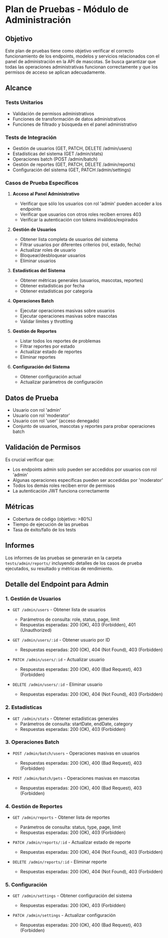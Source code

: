 # Plan de Pruebas - Módulo de Administración

## Objetivo
Este plan de pruebas tiene como objetivo verificar el correcto funcionamiento de los endpoints, modelos y servicios relacionados con el panel de administración en la API de mascotas. Se busca garantizar que todas las operaciones administrativas funcionan correctamente y que los permisos de acceso se aplican adecuadamente.

## Alcance

### Tests Unitarios
- Validación de permisos administrativos
- Funciones de transformación de datos administrativos
- Funciones de filtrado y búsqueda en el panel administrativo

### Tests de Integración
- Gestión de usuarios (GET, PATCH, DELETE /admin/users)
- Estadísticas del sistema (GET /admin/stats)
- Operaciones batch (POST /admin/batch)
- Gestión de reportes (GET, PATCH, DELETE /admin/reports)
- Configuración del sistema (GET, PATCH /admin/settings)

### Casos de Prueba Específicos

1. **Acceso al Panel Administrativo**
   - Verificar que sólo los usuarios con rol 'admin' pueden acceder a los endpoints
   - Verificar que usuarios con otros roles reciben errores 403
   - Verificar la autenticación con tokens inválidos/expirados

2. **Gestión de Usuarios**
   - Obtener lista completa de usuarios del sistema
   - Filtrar usuarios por diferentes criterios (rol, estado, fecha)
   - Actualizar roles de usuario
   - Bloquear/desbloquear usuarios
   - Eliminar usuarios

3. **Estadísticas del Sistema**
   - Obtener métricas generales (usuarios, mascotas, reportes)
   - Obtener estadísticas por fecha
   - Obtener estadísticas por categoría

4. **Operaciones Batch**
   - Ejecutar operaciones masivas sobre usuarios
   - Ejecutar operaciones masivas sobre mascotas
   - Validar límites y throttling

5. **Gestión de Reportes**
   - Listar todos los reportes de problemas
   - Filtrar reportes por estado
   - Actualizar estado de reportes
   - Eliminar reportes

6. **Configuración del Sistema**
   - Obtener configuración actual
   - Actualizar parámetros de configuración

## Datos de Prueba
- Usuario con rol 'admin'
- Usuario con rol 'moderator'
- Usuario con rol 'user' (acceso denegado)
- Conjunto de usuarios, mascotas y reportes para probar operaciones batch

## Validación de Permisos
Es crucial verificar que:
- Los endpoints admin solo pueden ser accedidos por usuarios con rol 'admin'
- Algunas operaciones específicas pueden ser accedidas por 'moderator'
- Todos los demás roles reciben error de permisos
- La autenticación JWT funciona correctamente

## Métricas
- Cobertura de código (objetivo: >80%)
- Tiempo de ejecución de las pruebas
- Tasa de éxito/fallo de los tests

## Informes
Los informes de las pruebas se generarán en la carpeta `tests/admin/reports/` incluyendo detalles de los casos de prueba ejecutados, su resultado y métricas de rendimiento.

## Detalle del Endpoint para Admin

### 1. Gestión de Usuarios
- `GET /admin/users` - Obtener lista de usuarios
  - Parámetros de consulta: role, status, page, limit
  - Respuestas esperadas: 200 (OK), 403 (Forbidden), 401 (Unauthorized)
  
- `GET /admin/users/:id` - Obtener usuario por ID
  - Respuestas esperadas: 200 (OK), 404 (Not Found), 403 (Forbidden)
  
- `PATCH /admin/users/:id` - Actualizar usuario
  - Respuestas esperadas: 200 (OK), 400 (Bad Request), 403 (Forbidden)
  
- `DELETE /admin/users/:id` - Eliminar usuario
  - Respuestas esperadas: 200 (OK), 404 (Not Found), 403 (Forbidden)

### 2. Estadísticas
- `GET /admin/stats` - Obtener estadísticas generales
  - Parámetros de consulta: startDate, endDate, category
  - Respuestas esperadas: 200 (OK), 403 (Forbidden)

### 3. Operaciones Batch
- `POST /admin/batch/users` - Operaciones masivas en usuarios
  - Respuestas esperadas: 200 (OK), 400 (Bad Request), 403 (Forbidden)
  
- `POST /admin/batch/pets` - Operaciones masivas en mascotas
  - Respuestas esperadas: 200 (OK), 400 (Bad Request), 403 (Forbidden)

### 4. Gestión de Reportes
- `GET /admin/reports` - Obtener lista de reportes
  - Parámetros de consulta: status, type, page, limit
  - Respuestas esperadas: 200 (OK), 403 (Forbidden)
  
- `PATCH /admin/reports/:id` - Actualizar estado de reporte
  - Respuestas esperadas: 200 (OK), 404 (Not Found), 403 (Forbidden)
  
- `DELETE /admin/reports/:id` - Eliminar reporte
  - Respuestas esperadas: 200 (OK), 404 (Not Found), 403 (Forbidden)

### 5. Configuración
- `GET /admin/settings` - Obtener configuración del sistema
  - Respuestas esperadas: 200 (OK), 403 (Forbidden)
  
- `PATCH /admin/settings` - Actualizar configuración
  - Respuestas esperadas: 200 (OK), 400 (Bad Request), 403 (Forbidden) 